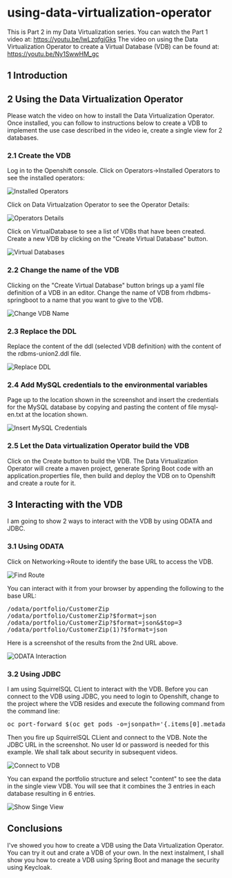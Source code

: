 # using-data-virtualization-operator

This is Part 2 in my Data Virtualization series. You can watch the Part 1 video at: 
https://youtu.be/lwLzqfgjGks
The video on using the Data Virtualization Operator to create a Virtual Database (VDB) can be found at:
https://youtu.be/Ny1SwwHM_gc

## 1 Introduction

## 2 Using the Data Virtualization Operator
Please watch the video on how to install the Data Virtualization Operator. Once installed, you can follow to instructions below to create a VDB to implement the use case described in the video ie, create a single view for 2 databases.

### 2.1 Create the VDB

Log in to the Openshift console. Click on Operators->Installed Operators to see the installed operators:

![Installed Operators](images/installedOperators.jng "Installed Operators")

Click on Data Virtualzation Operator to see the Operator Details:

![Operators Details](images/operatorDetails.jng "Operators Details")

Click on VirtualDatabase to see a list of VDBs that have been created. Create a new VDB by clicking on the "Create Virtual Database" button.

![Virtual Databases](images/virtualDatabase.jng "Virtual Databases")


### 2.2 Change the name of the VDB
Clicking on the "Create Virtual Database" button brings up a yaml file definition of a VDB in an editor. Change the name of VDB from rhdbms-springboot to a name that you want to give to the VDB.

![Change VDB Name](images/changeName.jng "Change VDB Name")

### 2.3 Replace the DDL
Replace the content of the ddl (selected VDB definition) with the content of the rdbms-union2.ddl file.

![Replace DDL](images/replaceDDL.jng "Replace DDL")

### 2.4 Add MySQL credentials to the environmental variables
Page up to the location shown in the screenshot and insert the credentials for the MySQL database by copying and pasting the content of file mysql-en.txt at the location shown.

![Insert MySQL Credentials](images/insertMySQLEnv.jng "Insert MySQL Credentials")

### 2.5 Let the Data virtualization Operator build the VDB
Click on the Create button to build the VDB. The Data Virtualization Operator will create a maven project, generate Spring Boot code with an application.properties file, then build and deploy the VDB on to Openshift and create a route for it.

## 3 Interacting with the VDB
I am going to show 2 ways to interact with the VDB by using ODATA and JDBC.

### 3.1 Using ODATA
Click on Networking->Route to identify the base URL to access the VDB.

![Find Route](images/findRoute.jng "Find Route")

You can interact with it from your browser by appending the following to the base URL:

<pre>
/odata/portfolio/CustomerZip
/odata/portfolio/CustomerZip?$format=json
/odata/portfolio/CustomerZip?$format=json&$top=3
/odata/portfolio/CustomerZip(1)?$format=json
</pre>

Here is a screenshot of the results from the 2nd URL above.

![ODATA Interaction](images/odataInteraction.jng "ODATA Interaction")

### 3.2 Using JDBC
I am using SquirrelSQL CLient to interact with the VDB. Before you can connect to the VDB using JDBC, you need to login to Openshift, change to the project where the VDB resides and execute the following command from the command line:

<pre>
oc port-forward $(oc get pods -o=jsonpath='{.items[0].metadata.name}' -l app=rdbms-union2) 35432 31000
</pre>

Then you fire up SquirrelSQL CLient and connect to the VDB. Note the JDBC URL in the screenshot. No user Id or password is needed for this example. We shall talk about security in subsequent videos.

![Connect to VDB](images/squirrelsqlConnect.jng "Connect to VDB")

You can expand the portfolio structure and select "content" to see the data in the single view VDB. You will see that it combines the 3 entries in each database resulting in 6 entries.

![Show Singe View](images/showCombinedData.jng "Show Singe View")

## Conclusions
I've showed you how to create a VDB using the Data Virtualization Operator. You can try it out and crate a VDB of your own. In the next instalment, I shall show you how to create a VDB using Spring Boot and manage the security using Keycloak.
